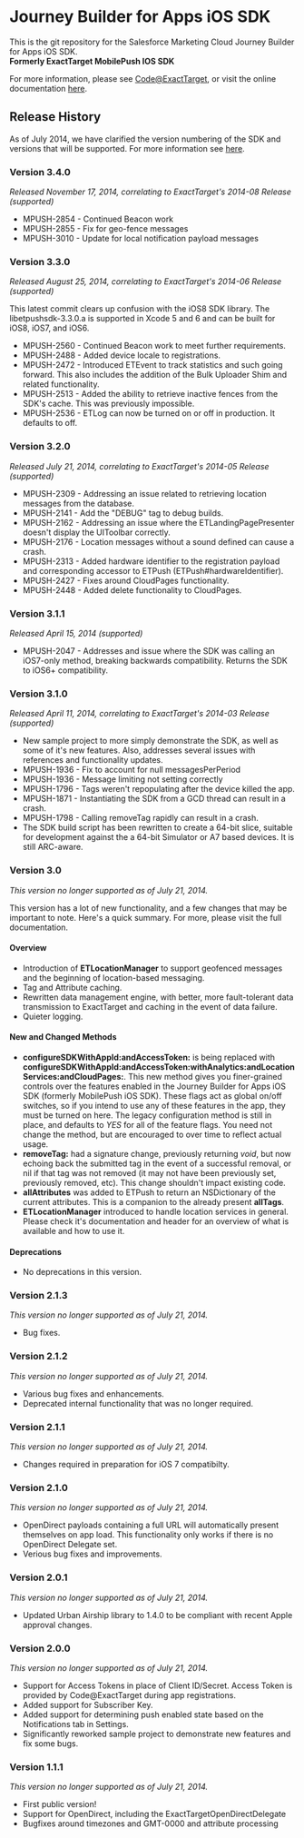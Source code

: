 # Journey Builder for Apps iOS SDK

This is the git repository for the Salesforce Marketing Cloud Journey Builder for Apps iOS SDK.<br>
<b>Formerly ExactTarget MobilePush IOS SDK</b>

For more information, please see [Code@ExactTarget](http://code.exacttarget.com), or visit the online documentation [here](http://exacttarget.github.io/MobilePushSDK-iOS).

## Release History
As of July 2014, we have clarified the version numbering of the SDK and versions that will be supported.  For more information see [here](https://code.exacttarget.com/apis-sdks/mobilepush-sdks/mobile-push-sdk.html).

### Version 3.4.0
_Released November 17, 2014, correlating to ExactTarget's 2014-08 Release_
_(supported)_

* MPUSH-2854 - Continued Beacon work
* MPUSH-2855 - Fix for geo-fence messages
* MPUSH-3010 - Update for local notification payload messages

### Version 3.3.0
_Released August 25, 2014, correlating to ExactTarget's 2014-06 Release_
_(supported)_

This latest commit clears up confusion with the iOS8 SDK library.  The libetpushsdk-3.3.0.a is supported in Xcode 5 and 6 and can be built for iOS8, iOS7, and iOS6.

* MPUSH-2560 - Continued Beacon work to meet further requirements.
* MPUSH-2488 - Added device locale to registrations. 
* MPUSH-2472 - Introduced ETEvent to track statistics and such going forward. This also includes the addition of the Bulk Uploader Shim and related functionality. 
* MPUSH-2513 - Added the ability to retrieve inactive fences from the SDK's cache. This was previously impossible.
* MPUSH-2536 - ETLog can now be turned on or off in production. It defaults to off.

### Version 3.2.0 
_Released July 21, 2014, correlating to ExactTarget's 2014-05 Release_
_(supported)_

* MPUSH-2309 - Addressing an issue related to retrieving location messages from the database.
* MPUSH-2141 - Add the "DEBUG" tag to debug builds.
* MPUSH-2162 - Addressing an issue where the ETLandingPagePresenter doesn't display the UIToolbar correctly.
* MPUSH-2176 - Location messages without a sound defined can cause a crash.
* MPUSH-2313 - Added hardware identifier to the registration payload and corresponding accessor to ETPush (ETPush#hardwareIdentifier).
* MPUSH-2427 - Fixes around CloudPages functionality.
* MPUSH-2448 - Added delete functionality to CloudPages.

### Version 3.1.1
_Released April 15, 2014_
_(supported)_

* MPUSH-2047 - Addresses and issue where the SDK was calling an iOS7-only method, breaking backwards compatibility. Returns the SDK to iOS6+ compatibility. 

### Version 3.1.0
_Released April 11, 2014, correlating to ExactTarget's 2014-03 Release_
_(supported)_

* New sample project to more simply demonstrate the SDK, as well as some of it's new features. Also, addresses several issues with references and functionality updates.
* MPUSH-1936 - Fix to account for null messagesPerPeriod
* MPUSH-1936 - Message limiting not setting correctly
* MPUSH-1796 - Tags weren't repopulating after the device killed the app.
* MPUSH-1871 - Instantiating the SDK from a GCD thread can result in a crash.
* MPUSH-1798 - Calling removeTag rapidly can result in a crash.
* The SDK build script has been rewritten to create a 64-bit slice, suitable for development against the a 64-bit Simulator or A7 based devices. It is still ARC-aware.

### Version 3.0

<span class="alert">_This version no longer supported as of July 21, 2014._</span>

This version has a lot of new functionality, and a few changes that may be important to note. Here's a quick summary. For more, please visit the full documentation.

#### Overview

* Introduction of **ETLocationManager** to support geofenced messages and the beginning of location-based messaging.
* Tag and Attribute caching.
* Rewritten data management engine, with better, more fault-tolerant data transmission to ExactTarget and caching in the event of data failure.
* Quieter logging.

#### New and Changed Methods
* **configureSDKWithAppId:andAccessToken:** is being replaced with **configureSDKWithAppId:andAccessToken:withAnalytics:andLocationServices:andCloudPages:**. This new method gives you finer-grained controls over the features enabled in the Journey Builder for Apps iOS SDK (formerly MobilePush iOS SDK). These flags act as global on/off switches, so if you intend to use any of these features in the app, they must be turned on here. The legacy configuration method is still in place, and defaults to *YES* for all of the feature flags. You need not change the method, but are encouraged to over time to reflect actual usage.
* **removeTag:** had a signature change, previously returning *void*, but now echoing back the submitted tag in the event of a successful removal, or nil if that tag was not removed (it may not have been previously set, previously removed, etc). This change shouldn't impact existing code.
* **allAttributes** was added to ETPush to return an NSDictionary of the current attributes. This is a companion to the already present **allTags**.
* **ETLocationManager** introduced to handle location services in general. Please check it's documentation and header for an overview of what is available and how to use it.

#### Deprecations
* No deprecations in this version.


### Version 2.1.3
<span class="alert">_This version no longer supported as of July 21, 2014._</span>
* Bug fixes.

### Version 2.1.2
<span class="alert">_This version no longer supported as of July 21, 2014._</span>
* Various bug fixes and enhancements.
* Deprecated internal functionality that was no longer required.

### Version 2.1.1
<span class="alert">_This version no longer supported as of July 21, 2014._</span>
* Changes required in preparation for iOS 7 compatibilty.

### Version 2.1.0
<span class="alert">_This version no longer supported as of July 21, 2014._</span>
* OpenDirect payloads containing a full URL will automatically present themselves on app load. This functionality only works if there is no OpenDirect Delegate set.
* Verious bug fixes and improvements.

### Version 2.0.1
<span class="alert">_This version no longer supported as of July 21, 2014._</span>
* Updated Urban Airship library to 1.4.0 to be compliant with recent Apple approval changes.

### Version 2.0.0
<span class="alert">_This version no longer supported as of July 21, 2014._</span>
* Support for Access Tokens in place of Client ID/Secret. Access Token is provided by Code@ExactTarget during app registrations.
* Added support for Subscriber Key.
* Added support for determining push enabled state based on the Notifications tab in Settings.
* Significantly reworked sample project to demonstrate new features and fix some bugs.


### Version 1.1.1
<span class="alert">_This version no longer supported as of July 21, 2014._</span>
* First public version!
* Support for OpenDirect, including the ExactTargetOpenDirectDelegate
* Bugfixes around timezones and GMT-0000 and attribute processing
